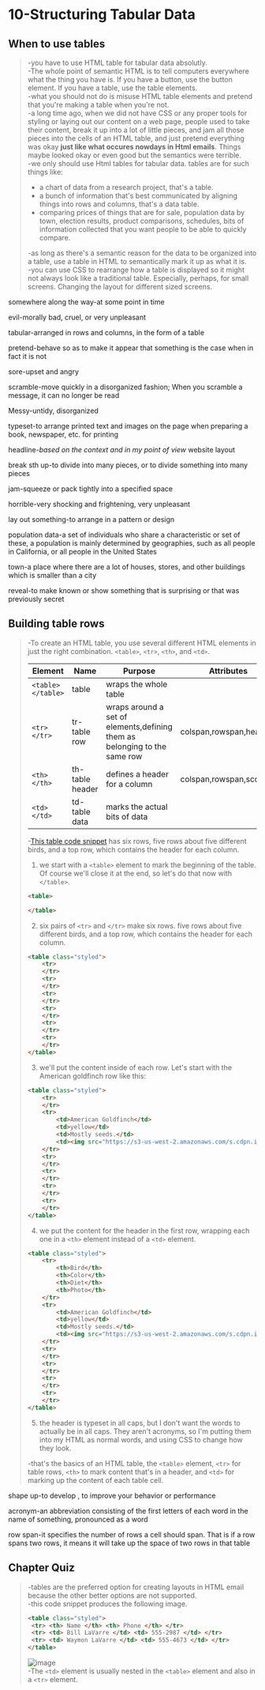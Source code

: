 # 10-Structuring Tabular Data
## When to use tables
>-you have to use HTML table for tabular data absolutly.  
-The whole point of semantic HTML is to tell computers everywhere what the thing you have is. If you have a button, use the button element. If you have a table, use the table elements.   
-what you should not do is misuse HTML table elements and pretend that you're making a table when you're not.  
-a long time ago, when we did not have CSS or any proper tools for styling or laying out our content on a web page, people used to take their content, break it up into a lot of little pieces, and jam all those pieces into the cells of an HTML table, and just pretend everything was okay **just like what occures nowdays in Html emails**. Things maybe looked okay or even good but the semantics were terrible.  
-we only should use Html tables for tabular data. tables are for such things like:
>* a chart of data from a research project, that's a table.
>* a bunch of information that's best communicated by aligning things into rows and columns, that's a data table.
>* comparing prices of things that are for sale, population data by town, election results, product comparisons, schedules, bits of information collected that you want people to be able to quickly compare.
>
>-as long as there's a semantic reason for the data to be organized into a table, use a table in HTML to semantically mark it up as what it is.    
-you can use CSS to rearrange how a table is displayed so it might not always look like a traditional table. Especially, perhaps, for small screens. Changing the layout for different sized screens.

somewhere along the way-at some point in time

evil-morally bad, cruel, or very unpleasant

tabular-arranged in rows and columns, in the form of a table

pretend-behave so as to make it appear that something is the case when in fact it is not

sore-upset and angry

scramble-move quickly in a disorganized fashion; When you scramble a message, it can no longer be read

Messy-untidy, disorganized

typeset-to arrange printed text and images on the page when preparing a book, newspaper, etc. for printing

headline-*based on the context and in my point of view* website layout

break sth up-to divide into many pieces, or to divide something into many pieces

jam-squeeze or pack tightly into a specified space

horrible-very shocking and frightening, very unpleasant

lay out something-to arrange in a pattern or design

population data-a set of individuals who share a characteristic or set of these, a population is mainly determined by geographies, such as all people in California, or all people in the United States

town-a place where there are a lot of houses, stores, and other buildings which is smaller than a city

reveal-to make known or show something that is surprising or that was previously secret
## Building table rows
> -To create an HTML table, you use several different HTML elements in just the right combination. `<table>`, `<tr>`, `<th>`, and `<td>`.
> 
>Element|Name|Purpose|Attributes
>-|-|-|-
>`<table></table>`|table|wraps the whole table|
>`<tr></tr>`|tr-table row|wraps around a set of elements,defining them as belonging to the same row|colspan,rowspan,headers
>`<th></th>`|th-table header|defines a header for a column|colspan,rowspan,scope
>`<td></td>`|td-table data|marks the actual bits of data|
>
> -[This table code snippet](https://codepen.io/jensimmons/pen/WNeKpro?editors=1100) has six rows, five rows about five different birds, and a top row, which contains the header for each column.
> 
> 1. we start with a `<table>` element to mark the beginning of the table. Of course we'll close it at the end, so let's do that now with `</table>`.
> 
> ```html
> <table>
> 
> </table>
> ```
> 
> 2. six pairs of `<tr>` and `</tr>` make six rows. five rows about five different birds, and a top row, which contains the header for each column.
> 
> ```html
> <table class="styled">
>     <tr>
>     </tr>
>     <tr>
>     </tr>
>     <tr>
>     </tr>
>     <tr>
>     </tr>
>     <tr>
>     </tr>
>     <tr>
>     </tr>
> </table>
> ```
> 
> 3. we'll put the content inside of each row. Let's start with the American goldfinch row like this:
> 
> ```html
> <table class="styled">
>     <tr>
>     </tr>
>     <tr>
>         <td>American Goldfinch</td>
>         <td>yellow</td>
>         <td>Mostly seeds.</td>
>         <td><img src="https://s3-us-west-2.amazonaws.com/s.cdpn.io/10558/american-goldfinch.jpg" alt="american-goldfinch" width="360" height="261"></td>
>     </tr>
>     <tr>
>     </tr>
>     <tr>
>     </tr>
>     <tr>
>     </tr>
>     <tr>
>     </tr>
> </table>
> ```
> 
> 4. we put the content for the header in the first row, wrapping each one in a `<th>` element instead of a `<td>` element.
> 
> ```html
> <table class="styled">
>     <tr>
>         <th>Bird</th>
>         <th>Color</th>
>         <th>Diet</th>
>         <th>Photo</th>
>     </tr>
>     <tr>
>         <td>American Goldfinch</td>
>         <td>yellow</td>
>         <td>Mostly seeds.</td>
>         <td><img src="https://s3-us-west-2.amazonaws.com/s.cdpn.io/10558/american-goldfinch.jpg" alt="american-goldfinch" width="360" height="261"></td>
>     </tr>
>     <tr>
>     </tr>
>     <tr>
>     </tr>
>     <tr>
>     </tr>
>     <tr>
>     </tr>
> </table>
> ```
> 
> 5. the header is typeset in all caps, but I don't want the words to actually be in all caps. They aren't acronyms, so I'm putting them into my HTML as normal words, and using CSS to change how they look.
>
>-that's the basics of an HTML table, the `<table>` element, `<tr>` for table rows, `<th>` to mark content that's in a header, and `<td>` for marking up the content of each table cell.

shape up-to develop , to improve your behavior or performance

acronym-an abbreviation consisting of the first letters of each word in the name of something, pronounced as a word

row span-it specifies the number of rows a cell should span. That is if a row spans two rows, it means it will take up the space of two rows in that table
## Chapter Quiz
>-tables are the preferred option for creating layouts in HTML email because the other better options are not supported.  
-this code snippet produces the following image.  
>```html
><table class="styled">
>  <tr> <th> Name </th> <th> Phone </th> </tr>
>  <tr> <td> Bill LaVarre </td> <td> 555-2987 </td> </tr>
>  <tr> <td> Waymon LaVarre </td> <td> 555-4673 </td> </tr> 
></table>
>```  
>![image](https://user-images.githubusercontent.com/64577273/147405626-0b31ccf6-63ed-41ca-86fe-2b94c7167fa7.jpg)  
-The `<td>` element is usually nested in the `<table>` element and also in a `<tr>` element.